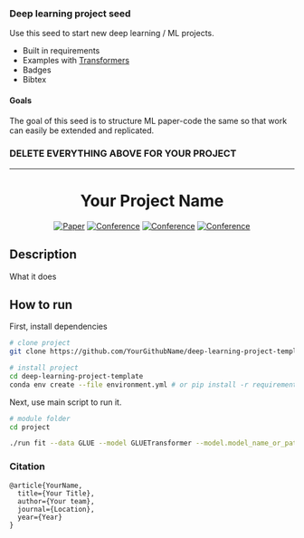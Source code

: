 ### Deep learning project seed
Use this seed to start new deep learning / ML projects.

- Built in requirements
- Examples with [Transformers](https://huggingface.co/transformers/)
- Badges
- Bibtex

#### Goals
The goal of this seed is to structure ML paper-code the same so that work can easily be extended and replicated.

### DELETE EVERYTHING ABOVE FOR YOUR PROJECT

---

<div align="center">

# Your Project Name

[![Paper](http://img.shields.io/badge/paper-arxiv.1001.2234-B31B1B.svg)](https://www.nature.com/articles/nature14539)
[![Conference](http://img.shields.io/badge/NeurIPS-2019-4b44ce.svg)](https://papers.nips.cc/book/advances-in-neural-information-processing-systems-31-2018)
[![Conference](http://img.shields.io/badge/ICLR-2019-4b44ce.svg)](https://papers.nips.cc/book/advances-in-neural-information-processing-systems-31-2018)
[![Conference](http://img.shields.io/badge/AnyConference-year-4b44ce.svg)](https://papers.nips.cc/book/advances-in-neural-information-processing-systems-31-2018)
<!--
ARXIV
[![Paper](http://img.shields.io/badge/arxiv-math.co:1480.1111-B31B1B.svg)](https://www.nature.com/articles/nature14539)
-->
<!-- ![CI testing](https://github.com/PyTorchLightning/deep-learning-project-template/workflows/CI%20testing/badge.svg?branch=master&event=push) -->


<!--
Conference
-->
</div>

## Description
What it does

## How to run
First, install dependencies
```bash
# clone project
git clone https://github.com/YourGithubName/deep-learning-project-template

# install project
cd deep-learning-project-template
conda env create --file environment.yml # or pip install -r requirements.txt
 ```
 Next, use main script to run it.
 ```bash
# module folder
cd project

./run fit --data GLUE --model GLUETransformer --model.model_name_or_path bert-base-uncased --model.max_length 128 --trainer.gpus 1, --trainer.max_epochs 1
```

### Citation
```
@article{YourName,
  title={Your Title},
  author={Your team},
  journal={Location},
  year={Year}
}
```
